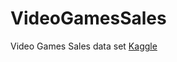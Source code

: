 # VideoGamesSales
Video Games Sales data set [Kaggle](https://www.kaggle.com/datasets/thedevastator/global-video-game-sales-and-reviews)
